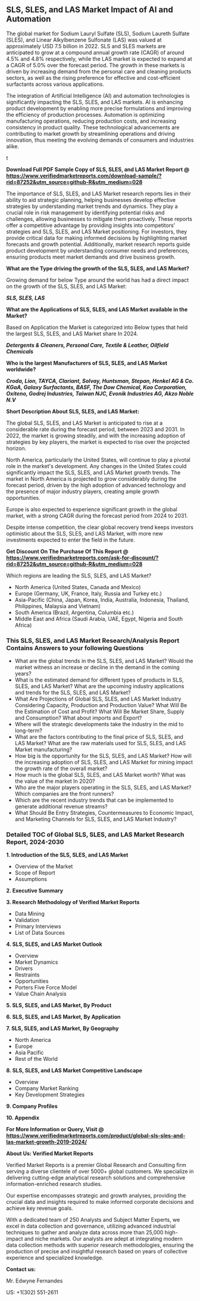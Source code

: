 <h2>SLS, SLES, and LAS Market Impact of AI and Automation</h2><p>The global market for Sodium Lauryl Sulfate (SLS), Sodium Laureth Sulfate (SLES), and Linear Alkylbenzene Sulfonate (LAS) was valued at approximately USD 7.5 billion in 2022. SLS and SLES markets are anticipated to grow at a compound annual growth rate (CAGR) of around 4.5% and 4.8% respectively, while the LAS market is expected to expand at a CAGR of 5.0% over the forecast period. The growth in these markets is driven by increasing demand from the personal care and cleaning products sectors, as well as the rising preference for effective and cost-efficient surfactants across various applications.</p><p>The integration of Artificial Intelligence (AI) and automation technologies is significantly impacting the SLS, SLES, and LAS markets. AI is enhancing product development by enabling more precise formulations and improving the efficiency of production processes. Automation is optimizing manufacturing operations, reducing production costs, and increasing consistency in product quality. These technological advancements are contributing to market growth by streamlining operations and driving innovation, thus meeting the evolving demands of consumers and industries alike.</p>t</p><p id="" class=""><strong>Download Full PDF Sample Copy of SLS, SLES, and LAS Market Report @ <a href="https://www.verifiedmarketreports.com/download-sample/?rid=87252&utm_source=github-R&utm_medium=028" target="_blank">https://www.verifiedmarketreports.com/download-sample/?rid=87252&utm_source=github-R&utm_medium=028</a></strong></p><p>The importance of&nbsp;SLS, SLES, and LAS Market research reports lies in their ability to aid strategic planning, helping businesses develop effective strategies by understanding market trends and dynamics. They play a crucial role in risk management by identifying potential risks and challenges, allowing businesses to mitigate them proactively. These reports offer a competitive advantage by providing insights into competitors' strategies and SLS, SLES, and LAS Market positioning. For investors, they provide critical data for making informed decisions by highlighting market forecasts and growth potential. Additionally, market research reports guide product development by understanding consumer needs and preferences, ensuring products meet market demands and drive business growth.</p><p><strong>What are the&nbsp;Type driving the growth of the SLS, SLES, and LAS Market?</strong></p><p id="" class="">Growing demand for below Type around the world has had a direct impact on the growth of the SLS, SLES, and LAS Market:</p><em><strong>SLS, SLES, LAS</strong></em></p><strong>What are the&nbsp;Applications&nbsp;of SLS, SLES, and LAS Market available in the Market?</strong></p><p id="" class="">Based on Application the Market is categorized into Below types that held the largest SLS, SLES, and LAS Market share In 2024.</p><em><strong>Detergents & Cleaners, Personal Care, Textile & Leather, Oilfield Chemicals</strong></em></p><strong>Who is the largest Manufacturers of SLS, SLES, and LAS Market worldwide?</strong></p><p><em><strong>Croda, Lion, TAYCA, Clariant, Solvay, Huntsman, Stepan, Henkel AG & Co. KGaA, Galaxy Surfactants, BASF, The Dow Chemical, Kao Corporation, Oxiteno, Godrej Industries, Taiwan NJC, Evonik Industries AG, Akzo Noble N.V</strong></em></p><p id="" class=""><strong>Short Description About SLS, SLES, and LAS Market:</strong></p><p>The global SLS, SLES, and LAS Market is anticipated to rise at a considerable rate during the forecast period, between 2023 and 2031. In 2022, the market is growing steadily, and with the increasing adoption of strategies by key players, the market is expected to rise over the projected horizon.</p><p>North America, particularly the United States, will continue to play a pivotal role in the market's development. Any changes in the United States could significantly impact the SLS, SLES, and LAS Market growth trends. The market in North America is projected to grow considerably during the forecast period, driven by the high adoption of advanced technology and the presence of major industry players, creating ample growth opportunities.</p><p>Europe is also expected to experience significant growth in the global market, with a strong CAGR during the forecast period from 2024 to 2031.</p><p>Despite intense competition, the clear global recovery trend keeps investors optimistic about the SLS, SLES, and LAS Market, with more new investments expected to enter the field in the future.</p><p id="" class=""><strong>Get Discount On The Purchase Of This Report @ <a href="https://www.verifiedmarketreports.com/ask-for-discount/?rid=87252&utm_source=github-R&utm_medium=028" target="_blank">https://www.verifiedmarketreports.com/ask-for-discount/?rid=87252&utm_source=github-R&utm_medium=028</a></strong></p>Which regions are leading the SLS, SLES, and LAS Market?</p><ul><li>North America (United States, Canada and Mexico)</li><li>Europe (Germany, UK, France, Italy, Russia and Turkey etc.)</li><li>Asia-Pacific (China, Japan, Korea, India, Australia, Indonesia, Thailand, Philippines, Malaysia and Vietnam)</li><li>South America (Brazil, Argentina, Columbia etc.)</li><li>Middle East and Africa (Saudi Arabia, UAE, Egypt, Nigeria and South Africa)</li></ul><h3 id="" class="">This SLS, SLES, and LAS Market Research/Analysis Report Contains Answers to your following Questions</h3><ul><li>What are the global trends in the SLS, SLES, and LAS Market? Would the market witness an increase or decline in the demand in the coming years?</li><li>What is the estimated demand for different types of products in SLS, SLES, and LAS Market? What are the upcoming industry applications and trends for the SLS, SLES, and LAS Market?</li><li>What Are Projections of Global SLS, SLES, and LAS Market Industry Considering Capacity, Production and Production Value? What Will Be the Estimation of Cost and Profit? What Will Be Market Share, Supply and Consumption? What about imports and Export?</li><li>Where will the strategic developments take the industry in the mid to long-term?</li><li>What are the factors contributing to the final price of SLS, SLES, and LAS Market? What are the raw materials used for SLS, SLES, and LAS Market manufacturing?</li><li>How big is the opportunity for the SLS, SLES, and LAS Market? How will the increasing adoption of SLS, SLES, and LAS Market for mining impact the growth rate of the overall market?</li><li>How much is the global SLS, SLES, and LAS Market worth? What was the value of the market In 2020?</li><li>Who are the major players operating in the SLS, SLES, and LAS Market? Which companies are the front runners?</li><li>Which are the recent industry trends that can be implemented to generate additional revenue streams?</li><li>What Should Be Entry Strategies, Countermeasures to Economic Impact, and Marketing Channels for SLS, SLES, and LAS Market Industry?</li></ul><h3 id="" class="">Detailed TOC of Global SLS, SLES, and LAS Market Research Report, 2024-2030</h3><p id="" class=""><strong>1. Introduction of the SLS, SLES, and LAS Market</strong></p><ul><li>Overview of the Market</li><li>Scope of Report</li><li>Assumptions</li></ul><p id="" class=""><strong>2. Executive Summary</strong></p><p id="" class=""><strong>3. Research Methodology of Verified Market Reports</strong></p><ul><li>Data Mining</li><li>Validation</li><li>Primary Interviews</li><li>List of Data Sources</li></ul><p id="" class=""><strong>4. SLS, SLES, and LAS Market Outlook</strong></p><ul><li>Overview</li><li>Market Dynamics</li><li>Drivers</li><li>Restraints</li><li>Opportunities</li><li>Porters Five Force Model</li><li>Value Chain Analysis</li></ul><p id="" class=""><strong>5. SLS, SLES, and LAS Market, By Product</strong></p><p id="" class=""><strong>6. SLS, SLES, and LAS Market, By Application</strong></p><p id="" class=""><strong>7. SLS, SLES, and LAS Market, By Geography</strong></p><ul><li>North America</li><li>Europe</li><li>Asia Pacific</li><li>Rest of the World</li></ul><p id="" class=""><strong>8. SLS, SLES, and LAS Market Competitive Landscape</strong></p><ul><li>Overview</li><li>Company Market Ranking</li><li>Key Development Strategies</li></ul><p id="" class=""><strong>9. Company Profiles</strong></p><p id="" class=""><strong>10. Appendix</strong></p><p id="" class=""><strong>For More Information or Query, Visit @ <a href="https://www.verifiedmarketreports.com/product/global-sls-sles-and-las-market-growth-2019-2024/" target="_blank">https://www.verifiedmarketreports.com/product/global-sls-sles-and-las-market-growth-2019-2024/</a></strong></p><p id="" class=""><strong>About Us: Verified Market Reports</strong></p><p id="" class="">Verified Market Reports is a premier Global Research and Consulting firm serving a diverse clientele of over 5000+ global customers. We specialize in delivering cutting-edge analytical research solutions and comprehensive information-enriched research studies.</p><p id="" class="">Our expertise encompasses strategic and growth analyses, providing the crucial data and insights required to make informed corporate decisions and achieve key revenue goals.</p><p id="" class="">With a dedicated team of 250 Analysts and Subject Matter Experts, we excel in data collection and governance, utilizing advanced industrial techniques to gather and analyze data across more than 25,000 high-impact and niche markets. Our analysts are adept at integrating modern data collection methods with superior research methodologies, ensuring the production of precise and insightful research based on years of collective experience and specialized knowledge.</p><p id="" class=""><strong>Contact us:</strong></p><p id="" class="">Mr. Edwyne Fernandes</p><p id="" class="">US: +1(302) 551-2611</p>